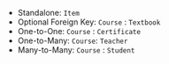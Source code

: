 

* Standalone: `Item`
* Optional Foreign Key: `Course` : `Textbook`
* One-to-One: `Course` : `Certificate`
* One-to-Many: `Course`: `Teacher`
* Many-to-Many: `Course` : `Student`


